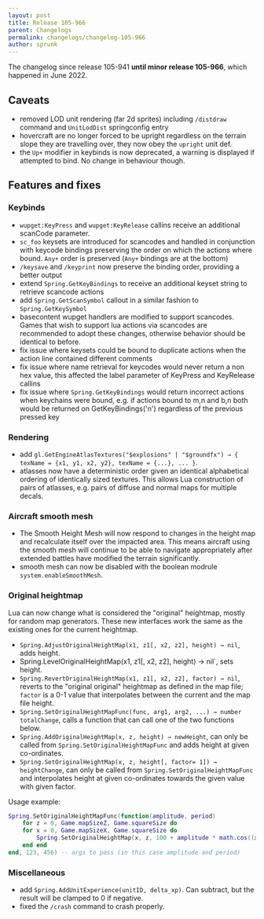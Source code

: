 ```yaml
---
layout: post
title: Release 105-966
parent: Changelogs
permalink: changelogs/changelog-105-966
author: sprunk
---
```


The changelog since release 105-941 **until minor release 105-966**, which happened in June 2022.

## Caveats
* removed LOD unit rendering (far 2d sprites) including `/distdraw` command and `UnitLodDist` springconfig entry
* hovercraft are no longer forced to be upright regardless on the terrain slope they are travelling over, they now obey the `upright` unit def.
* the `Up+` modifier in keybinds is now deprecated, a warning is displayed if attempted to bind. No change in behaviour though.

## Features and fixes

### Keybinds
* `wupget:KeyPress` and `wupget:KeyRelease` callins receive an additional scanCode parameter.
* `sc_foo` keysets are introduced for scancodes and handled in conjunction with keycode bindings preserving the order on which the actions where bound. `Any+` order is preserved (`Any+` bindings are at the bottom)
* `/keysave` and `/keyprint` now preserve the binding order, providing a better output
* extend `Spring.GetKeyBindings` to receive an additional keyset string to retrieve scancode actions
* add `Spring.GetScanSymbol` callout in a similar fashion to `Spring.GetKeySymbol`
* basecontent wupget handlers are modified to support scancodes. Games that wish to support lua actions via scancodes are recommended to adopt these changes, otherwise behavior should be identical to before.
* fix issue where keysets could be bound to duplicate actions when the action line contained different comments
* fix issue where name retrieval for keycodes would never return a non hex value, this affected the label parameter of KeyPress and KeyRelease callins
* fix issue where `Spring.GetKeyBindings` would return incorrect actions when keychains were bound, e.g. if actions bound to m,n and b,n both would be returned on GetKeyBindings('n') regardless of the previous pressed key

### Rendering
* add `gl.GetEngineAtlasTextures("$explosions" | "$groundfx") → { texName = {x1, y1, x2, y2}, texName = {...}, ... }`.
* atlasses now have a deterministic order given an identical alphabetical ordering of identically sized textures. This allows Lua construction of pairs of atlasses, e.g. pairs of diffuse and normal maps for multiple decals.

### Aircraft smooth mesh
* The Smooth Height Mesh will now respond to changes in the height map and recalculate itself over the impacted area. This means aircraft using the smooth mesh will continue to be able to navigate appropriately after extended battles have modified the terrain significantly.
* smooth mesh can now be disabled with the boolean modrule `system.enableSmoothMesh`.

### Original heightmap
Lua can now change what is considered the "original" heightmap, mostly for random map generators. These new interfaces work the same as the existing ones for the current heightmap.
* `Spring.AdjustOriginalHeightMap(x1, z1[, x2, z2], height) → nil`, adds height.
* Spring.LevelOriginalHeightMap(x1, z1[, x2, z2], height) → nil`, sets height.
* `Spring.RevertOriginalHeightMap(x1, z1[, x2, z2], factor) → nil`, reverts to the "original original" heightmap as defined in the map file; `factor` is a 0-1 value that interpolates between the current and the map file height.
* `Spring.SetOriginalHeightMapFunc(func, arg1, arg2, ...) → number totalChange`, calls a function that can call one of the two functions below.
* `Spring.AddOriginalHeightMap(x, z, height) → newHeight`, can only be called from `Spring.SetOriginalHeightMapFunc` and adds height at given co-ordinates.
* `Spring.SetOriginalHeightMap(x, z, height[, factor= 1]) → heightChange`, can only be called from `Spring.SetOriginalHeightMapFunc` and interpolates height at given co-ordinates towards the given value with given factor.

Usage example:
```lua
Spring.SetOriginalHeightMapFunc(function(amplitude, period)
	for z = 0, Game.mapSizeZ, Game.squareSize do
	for x = 0, Game.mapSizeX, Game.squareSize do
		Spring.SetOriginalHeightMap(x, z, 100 + amplitude * math.cos((x + z) / period))
	end end
end, 123, 456) -- args to pass (in this case amplitude and period)
```

### Miscellaneous
* add `Spring.AddUnitExperience(unitID, delta_xp)`. Can subtract, but the result will be clamped to 0 if negative.
* fixed the `/crash` command to crash properly.
